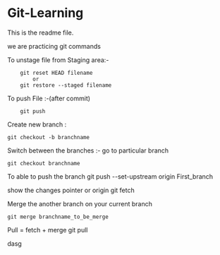 # Git-Learning

This is the readme file.

we are practicing git commands



To unstage file from Staging area:-

		git reset HEAD filename
			or
		git restore --staged filename

To push File :-(after commit)

		git push 

Create new branch :

	git checkout -b branchname

Switch between the branches :- go to particular branch

	git checkout branchname

To able to push  the branch 
	git push --set-upstream origin First_branch


show the changes pointer or origin
	git fetch 


Merge the another  branch on your current branch
	
	git merge branchname_to_be_merge 


Pull = fetch + merge 
	git pull 


dasg